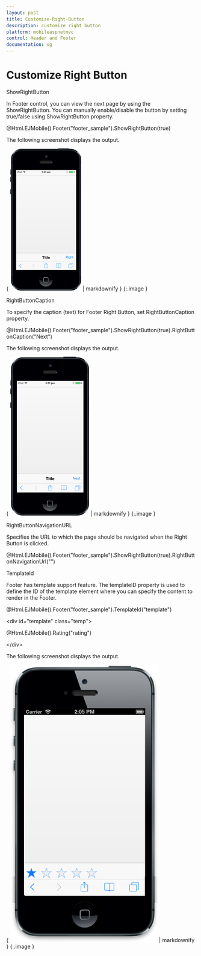 ```yaml
---
layout: post
title: Customize-Right-Button
description: customize right button
platform: mobileaspnetmvc
control: Header and Footer
documentation: ug
---
```


# Customize Right Button

ShowRightButton

In Footer control, you can view the next page by using the ShowRightButton. You can manually enable/disable the button by setting true/false using ShowRightButton property.

@Html.EJMobile().Footer("footer_sample").ShowRightButton(true)

The following screenshot displays the output.

{ ![](Customize-Right-Button_images/Customize-Right-Button_img1.png) | markdownify }
{:.image }


RightButtonCaption 

To specify the caption (text) for Footer Right Button, set RightButtonCaption property. 

@Html.EJMobile().Footer("footer_sample").ShowRightButton(true).RightButtonCaption("Next")     

The following screenshot displays the output.

{ ![](Customize-Right-Button_images/Customize-Right-Button_img2.png) | markdownify }
{:.image }


RightButtonNavigationURL

Specifies the URL to which the page should be navigated when the Right Button is clicked.

@Html.EJMobile().Footer("footer_sample").ShowRightButton(true).RightButtonNavigationUrl("")

TemplateId

Footer has template support feature. The templateID property is used to define the ID of the template element where you can specify the content to render in the Footer. 

@Html.EJMobile().Footer("footer_sample").TemplateId("template")



 &lt;div id="template" class="temp"&gt;

@Html.EJMobile().Rating("rating") 

 &lt;/div&gt; 

The following screenshot displays the output.

{ ![F:/ios7_phone.png](Customize-Right-Button_images/Customize-Right-Button_img3.png) | markdownify }
{:.image }


